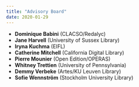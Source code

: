 ```yaml
---
title: "Advisory Board"
date: 2020-01-29
---
```


* **Dominique Babini** (CLACSO/Redalyc)
* **Jane Harvell** (University of Sussex Library)
* **Iryna Kuchma** (EIFL)
* **Catherine Mitchell** (California Digital Library)
* **Pierre Mounier** (Open Edition/OPERAS)
* **Whitney Trettien** (University of Pennsylvania)
* **Demmy Verbeke** (Artes/KU Leuven Library)
* **Sofie Wennström** (Stockholm University Library)
